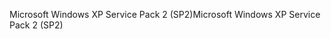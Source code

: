 <span data-ttu-id="5eee4-101">Microsoft Windows XP Service Pack 2 (SP2)</span><span class="sxs-lookup"><span data-stu-id="5eee4-101">Microsoft Windows XP Service Pack 2 (SP2)</span></span>